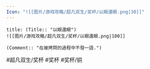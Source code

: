 ```yaml
---
Icon: "![[图片/游戏攻略/超凡双生/奖杯/以眼還眼.png|30]]"
---
```

```ad-common-bronze-trophy
title: (Title:: "以眼還眼")
![[图片/游戏攻略/超凡双生/奖杯/以眼還眼.png|100]]

(Comment:: "在被拷問的過程中不發一語.")
```

#超凡双生/奖杯 #奖杯 #奖杯/铜
